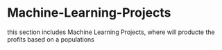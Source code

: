 # Machine-Learning-Projects
this section includes Machine Learning Projects, where will producte the profits based on a populations
